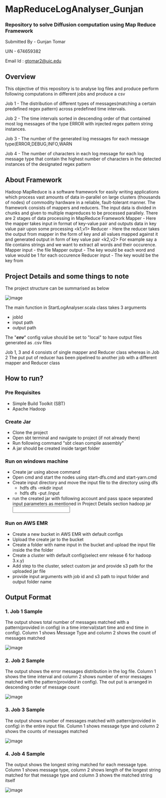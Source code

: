 # MapReduceLogAnalyser_Gunjan
### Repository to solve Diffusion computation using Map Reduce Framework
Submitted By - Gunjan Tomar

UIN - 674659382

Email Id : gtomar2@uic.edu

## Overview
This objective of this repository is to analyse log files and produce perform following computations in different jobs and produce a csv

Job 1 - The distribution of different types of messages(matching a certain predefined regex pattern) across predefined time intervals.

Job 2 - The time intervals sorted in descending order of that contained most log messages of the type ERROR with injected regex pattern string instances. 

Job 3 - The number of the generated log messages for each message type(ERROR,DEBUG,INFO,WARN 

Job 4 - The number of characters in each log message for each log message type that contain the highest number of characters in the detected instances of the designated regex pattern

## About Framework
Hadoop MapReduce is a software framework for easily writing applications which process vast amounts of data in-parallel on large clusters (thousands of nodes) of commodity hardware in a reliable, fault-tolerant manner.
The framework consists of mappers and reducers. The input data is divided in chunks and given to multiple mapreduces to be processed parallely.
There are 2 stages of data processing in MapReduce Framework
Mapper - Here the mapper takes input in format of key-value pair and outputs data in key value pair upon some processing <k1,v1>
Reducer - Here the reducer takes the output from mapper in the form of key and all values mapped against it and generated output in form of key value pair <k2,v2>
For example say a file contains strings and we want to extract all words and their occurence. 
Mapper input - the file
Mapper output - The key would be each word and value would be 1 for each occurence
Reducer input - The key would be the key from 

## Project Details and some things to note

The project structure can be summarised as below

![image](https://user-images.githubusercontent.com/26132783/196000767-7690fff2-6465-4b31-a710-489da76ea4e2.png)

 
The main function in StartLogAnalyser.scala class takes 3 arguments
 - jobId
 - input path
 - output path
 
The "***env***" config value should be set to "local" to have output files generated as .csv files

Job 1, 3 and 4 consists of single mapper and Reducer class whereas in Job 2 The put put of reducer has been pipelined to another job with a different mapper and Reducer class

## How to run?

### Pre Requisites
- Simple Build Toolkit (SBT)
- Apache Hadoop

### Create Jar
- Clone the project
- Open sbt terminal and navigate to project (if not already there)
- Run following command "sbt clean compile assembly"
- A jar should be created inside target folder

### Run on windows machine
- Create jar using above command
- Open cmd and start the nodes using start-dfs.cmd and start-yarn.cmd
- Create input directory and move the input file to the directory using dfs
  - hdfs dfs -mkdir input
  - hdfs dfs -put <path to log file> /input
- run the created jar with following account and pass space separated input parameters as mentioned in Project Details section
  hadoop jar <path to jar> <input parameters>

 
### Run on AWS EMR
- Create a new bucket in AWS EMR with default configs
- Upload the create jar to the bucket
- Create a folder with name input in the bucket and upload the input file inside the the folder
- Create a cluster with default config(select emr release 6 for hadoop 3.x.y)
- Add step to the cluster, select custom jar and provide s3 path for the uploaded jar file
- provide input arguments with job id and s3 path to input folder and output folder name

## Output Format

### 1. Job 1 Sample
The output shows total number of messages matched with a pattern(provided in config) in a time interval(start time and end time in config). Column 1 shows Message Type and column 2 shows the count of messages matched

![image](https://user-images.githubusercontent.com/26132783/196001161-0121a9d2-3ea3-4fe0-be83-84887011f1f9.png)

### 2. Job 2 Sample
The output shows the error messages distribution in the log file. Column 1 shows the time interval and column 2 shows number of error messages matched with the pattern(provided in config). The out put is arranged in descending order of message count

![image](https://user-images.githubusercontent.com/26132783/196001367-d7be231c-75d7-4fea-9717-aa2572cc207a.png)

### 3. Job 3 Sample
The output shows number of messages matched with pattern(provided in config) in the entire input file. Column 1 shows message type and column 2 shows the counts of messages matched

![image](https://user-images.githubusercontent.com/26132783/196001525-bfcbd584-bcf2-4ae9-bb1a-c797d89454d4.png)

### 4. Job 4 Sample
The output shows the longest string matched for each message type. Column 1 shows message type, column 2 shows length of the longest string matched for that message type and column 3 shows the matched string itself

![image](https://user-images.githubusercontent.com/26132783/196002244-fe01781e-42a3-4f7a-9205-34d4f7fa0353.png)



 

    
  
